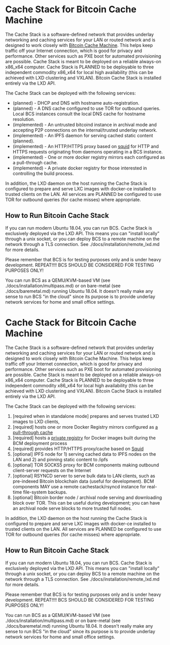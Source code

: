 
# Cache Stack for Bitcoin Cache Machine

The Cache Stack is a software-defined network that provides underlay networking and caching services for your LAN or routed network and is designed to work closely with [Bitcoin Cache Machine](https://github.com/farscapian/bitcoincachemachine). This helps keep traffic off your Internet connection, which is good for privacy and performance. Other services such as PXE boot for automated provisioning are possible. Cache Stack is meant to be deployed on a reliable always-on x86_x64 computer. Cache Stack is PLANNED to be deployable to three independent commodity x86_x64 for local high availability (this can be achieved with LXD clustering and VXLAN). Bitcoin Cache Stack is installed entirely via the LXD API.

The Cache Stack can be deployed with the following services:

* (planned) - DHCP and DNS with hostname auto-registration.
* (planned) - A DNS cache configured to use TOR for outbound queries. Local BCS instances consult the local DNS cache for hostname resolution.
* (implemented) - An untrusted bitcoind instance in archival mode and accepting P2P connections on the internal/trusted underlay network.
* (implemented) - An IPFS daemon for serving cached static content (planned).
* (implemented) - An HTTP/HTTPS proxy based on [squid]("http://www.squid-cache.org/") for HTTP and HTTPS requests originating from daemons operating in a BCS instance.
* (implemented) - One or more docker registry mirrors each configured as a pull-through cache.
* (implemented) - A private docker registry for those interested in controlling the build process.

In addition, the LXD daemon on the host running the Cache Stack is configured to prepare and serve LXC images with docker-ce installed to trusted clients on the LAN. All services are PLANNED be configured to use TOR for outbound queries (for cache misses) where appropriate. 

## How to Run Bitcoin Cache Stack

If you can run modern Ubuntu 18.04, you can run BCS. Cache Stack is exclusively deployed via the LXD API. This means you can "install locally" through a unix socket, or you can deploy BCS to a remote machine on the network through a TLS connection. See ./docs/installation/remote_lxd.md for more details.

Please remember that BCS is for testing purposes only and is under heavy development. REPEAT!!!! BCS SHOULD BE CONSIDERED FOR TESTING PURPOSES ONLY!

You can run BCS as a QEMU/KVM-based VM (see ./docs/installation/multipass.md) or on bare-metal (see ./docs/baremetal.md) running Ubuntu 18.04.  It doesn't really make any sense to run BCS "in the cloud" since its purpose is to provide underlay network services for home and small office settings.







# Cache Stack for Bitcoin Cache Machine

The Cache Stack is a software-defined network that provides underlay networking and caching services for your LAN or routed network and is designed to work closely with Bitcoin Cache Machine. This helps keep traffic off your Internet connection, which is good for privacy and performance. Other services such as PXE boot for automated provisioning are possible. Cache Stack is meant to be deployed on a reliable always-on x86_x64 computer. Cache Stack is PLANNED to be deployable to three independent commodity x86_x64 for local high availability (this can be achieved with LXD clustering and VXLAN). Bitcoin Cache Stack is installed entirely via the LXD API.

The Cache Stack can be deployed with the following services:
1) [required when in standalone mode] prepares and serves trusted LXD images to LXD clients,
2) [required] hosts one or more Docker Registry mirrors configured as [a pull-through cache](https://docs.docker.com/registry/recipes/mirror/)
3) [required] hosts a [private registry](https://docs.docker.com/registry/deploying/) for Docker images built during the BCM deployment process
4) [required] provides HTTP/HTTPS proxy/cache based on [Squid](http://www.squid-cache.org/)
5) [optional] IPFS node for 1) serving cached data to IPFS nodes on the LAN and 2) and pinning static content to /ipfs
6) [optional] TOR SOCKS5 proxy for BCM components making outbound client-server requests on the Internet
6) [optional] RSYNCD server to serve bulk data to LAN clients, such as pre-indexed Bitcoin blockchain data (useful for development). BCM components MAY use a remote cachestack/rsyncd instance for real-time file-system backups.
5) [optional] Bitcoin border node / archival node serving and downloading block over TOR. This can be useful during development; you can have an archival node serve blocks to more trusted full nodes.



In addition, the LXD daemon on the host running the Cache Stack is configured to prepare and serve LXC images with docker-ce installed to trusted clients on the LAN. All services are PLANNED be configured to use TOR for outbound queries (for cache misses) where appropriate. 

## How to Run Bitcoin Cache Stack

If you can run modern Ubuntu 18.04, you can run BCS. Cache Stack is exclusively deployed via the LXD API. This means you can "install locally" through a unix socket, or you can deploy BCS to a remote machine on the network through a TLS connection. See ./docs/installation/remote_lxd.md for more details.

Please remember that BCS is for testing purposes only and is under heavy development. REPEAT!!!! BCS SHOULD BE CONSIDERED FOR TESTING PURPOSES ONLY!

You can run BCS as a QEMU/KVM-based VM (see ./docs/installation/multipass.md) or on bare-metal (see ./docs/baremetal.md) running Ubuntu 18.04.  It doesn't really make any sense to run BCS "in the cloud" since its purpose is to provide underlay network services for home and small office settings.

